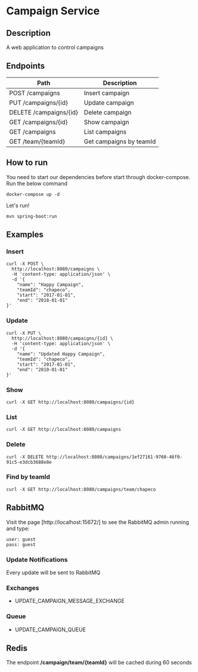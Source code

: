 # Campaign Service

## Description
A web application to control campaigns

## Endpoints

| Path                   | Description             |
|------------------------|-------------------------|
| POST /campaigns        | Insert campaign         |
| PUT /campaigns/{id}    | Update campaign         |
| DELETE /campaigns/{id} | Delete campaign         |
| GET /campaigns/{id}    | Show campaign           |
| GET /campaigns         | List campaigns          |
| GET /team/{teamId}     | Get campaigns by teamId |

## How to run
You need to start our dependencies before start through docker-compose. Run the below command
```
docker-compose up -d
```
Let's run!
```
mvn spring-boot:run
```

## Examples
### Insert
```
curl -X POST \
  http://localhost:8080/campaigns \
  -H 'content-type: application/json' \
  -d '{
	"name": "Happy Campaign",
	"teamId": "chapeco",
	"start": "2017-01-01",
	"end": "2018-01-01"
}'
```

### Update
```
curl -X PUT \
  http://localhost:8080/campaigns/{id} \
  -H 'content-type: application/json' \
  -d '{
	"name": "Updated Happy Campaign",
	"teamId": "chapeco",
	"start": "2017-01-01",
	"end": "2010-01-01"
}'
```

### Show
```
curl -X GET http://localhost:8080/campaigns/{id}
```

### List
```
curl -X GET http://localhost:8080/campaigns
```

### Delete
```
curl -X DELETE http://localhost:8080/campaigns/1ef27161-9760-46f0-91c5-e3dcb3688e8e
```

### Find by teamId
```
curl -X GET http://localhost:8080/campaigns/team/chapeco
```

## RabbitMQ
Visit the page [http://localhost:15672/] to see the RabbitMQ admin running and type:
```
user: guest
pass: guest
```

### Update Notifications
Every update will be sent to RabbitMQ
### Exchanges
- UPDATE_CAMPAIGN_MESSAGE_EXCHANGE
### Queue
- UPDATE_CAMPAIGN_QUEUE

## Redis
The endpoint **/campaign/team/{teamId}** will be cached during 60 seconds
